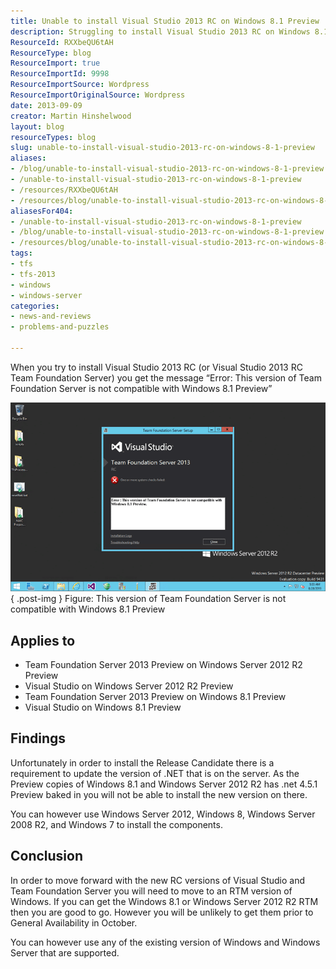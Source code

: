 ```yaml
---
title: Unable to install Visual Studio 2013 RC on Windows 8.1 Preview
description: Struggling to install Visual Studio 2013 RC on Windows 8.1 Preview? Discover the compatibility issues and find solutions to move forward with your setup.
ResourceId: RXXbeQU6tAH
ResourceType: blog
ResourceImport: true
ResourceImportId: 9998
ResourceImportSource: Wordpress
ResourceImportOriginalSource: Wordpress
date: 2013-09-09
creator: Martin Hinshelwood
layout: blog
resourceTypes: blog
slug: unable-to-install-visual-studio-2013-rc-on-windows-8-1-preview
aliases:
- /blog/unable-to-install-visual-studio-2013-rc-on-windows-8-1-preview
- /unable-to-install-visual-studio-2013-rc-on-windows-8-1-preview
- /resources/RXXbeQU6tAH
- /resources/blog/unable-to-install-visual-studio-2013-rc-on-windows-8-1-preview
aliasesFor404:
- /unable-to-install-visual-studio-2013-rc-on-windows-8-1-preview
- /blog/unable-to-install-visual-studio-2013-rc-on-windows-8-1-preview
- /resources/blog/unable-to-install-visual-studio-2013-rc-on-windows-8-1-preview
tags:
- tfs
- tfs-2013
- windows
- windows-server
categories:
- news-and-reviews
- problems-and-puzzles

---
```

When you try to install Visual Studio 2013 RC (or Visual Studio 2013 RC Team Foundation Server) you get the message “Error: This version of Team Foundation Server is not compatible with Windows 8.1 Preview”

![image](images/image10-1-1.png "image")  
{ .post-img }
Figure: This version of Team Foundation Server is not compatible with Windows 8.1 Preview

## Applies to

- Team Foundation Server 2013 Preview on Windows Server 2012 R2 Preview
- Visual Studio on Windows Server 2012 R2 Preview
- Team Foundation Server 2013 Preview on Windows 8.1 Preview
- Visual Studio on Windows 8.1 Preview

## Findings

Unfortunately in order to install the Release Candidate there is a requirement to update the version of .NET that is on the server. As the Preview copies of Windows 8.1 and Windows Server 2012 R2 has .net 4.5.1 Preview baked in you will not be able to install the new version on there.

You can however use Windows Server 2012, Windows 8, Windows Server 2008 R2, and Windows 7 to install the components.

## Conclusion

In order to move forward with the new RC versions of Visual Studio and Team Foundation Server you will need to move to an RTM version of Windows. If you can get the Windows 8.1 or Windows Server 2012 R2 RTM then you are good to go. However you will be unlikely to get them prior to General Availability in October.

You can however use any of the existing version of Windows and Windows Server that are supported.
